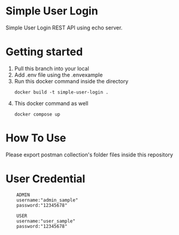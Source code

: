 # Simple User Login

Simple User Login REST API using echo server.

# Getting started
1. Pull this branch into your local
2. Add .env file using the .envexample
3. Run this docker command inside the directory   
    ```
    docker build -t simple-user-login .
    ```
4. This docker command as well
    ```
    docker compose up
    ```

# How To Use
Please export postman collection's folder files inside this repository

# User Credential
```
    ADMIN
    username:"admin_sample"
    password:"12345678"
```
```
    USER
    username:"user_sample"
    password:"12345678"
```



